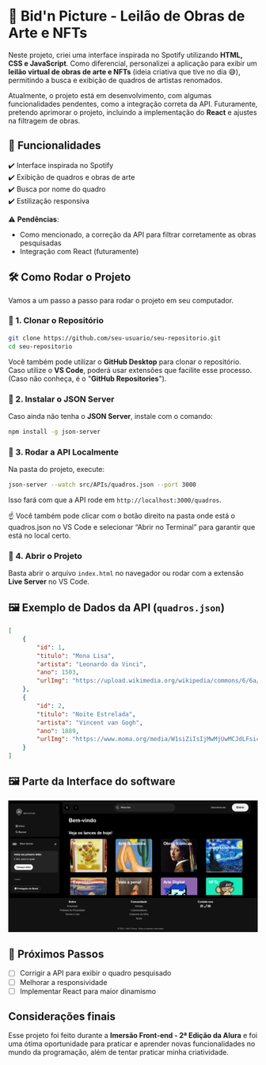 
# 🎨 Bid'n Picture - Leilão de Obras de Arte e NFTs

Neste projeto, criei uma interface inspirada no Spotify utilizando **HTML, CSS e JavaScript**. Como diferencial, personalizei a aplicação para exibir um **leilão virtual de obras de arte e NFTs** (ideia criativa que tive no dia 😅), permitindo a busca e exibição de quadros de artistas renomados.

Atualmente, o projeto está em desenvolvimento, com algumas funcionalidades pendentes, como a integração correta da API. Futuramente, pretendo aprimorar o projeto, incluindo a implementação do **React** e ajustes na filtragem de obras.

## 🚀 Funcionalidades

✔️ Interface inspirada no Spotify  
✔️ Exibição de quadros e obras de arte  
✔️ Busca por nome do quadro  
✔️ Estilização responsiva  

⚠️ **Pendências**:  

- Como mencionado, a correção da API para filtrar corretamente as obras pesquisadas  
- Integração com React (futuramente)  

## 🛠️ Como Rodar o Projeto

Vamos a um passo a passo para rodar o projeto em seu computador.

### 📌 1. Clonar o Repositório

```bash
git clone https://github.com/seu-usuario/seu-repositorio.git
cd seu-repositorio
```

Você também pode utilizar o **GitHub Desktop** para clonar o repositório. Caso utilize o **VS Code**, poderá usar extensões que facilite esse processo. (Caso não conheça, é o "**GitHub Repositories**").

### 📌 2. Instalar o JSON Server

Caso ainda não tenha o **JSON Server**, instale com o comando:

```bash
npm install -g json-server
```

### 📌 3. Rodar a API Localmente

Na pasta do projeto, execute:

```bash
json-server --watch src/APIs/quadros.json --port 3000
```

Isso fará com que a API rode em `http://localhost:3000/quadros`.

☝️ Você também pode clicar com o botão direito na pasta onde está o quadros.json no VS Code e selecionar “Abrir no Terminal” para garantir que está no local certo.

### 📌 4. Abrir o Projeto

Basta abrir o arquivo `index.html` no navegador ou rodar com a extensão **Live Server** no VS Code.

## 🖼️ Exemplo de Dados da API (`quadros.json`)

```json
[
    {
        "id": 1,
        "titulo": "Mona Lisa",
        "artista": "Leonardo da Vinci",
        "ano": 1503,
        "urlImg": "https://upload.wikimedia.org/wikipedia/commons/6/6a/Mona_Lisa.jpg"
    },
    {
        "id": 2,
        "titulo": "Noite Estrelada",
        "artista": "Vincent van Gogh",
        "ano": 1889,
        "urlImg": "https://www.moma.org/media/W1siZiIsIjMwMjUwMCJdLFsicCIsImNvbnZlcnQiLCItcmVzaXplIDEwMjR4Il1d.jpg"
    }
]
```

## 🖼️ Parte da Interface do software

![alt text](image.png)

## 🎯 Próximos Passos

- [ ] Corrigir a API para exibir o quadro pesquisado  
- [ ] Melhorar a responsividade  
- [ ] Implementar React para maior dinamismo  

## Considerações finais

Esse projeto foi feito durante a **Imersão Front-end - 2ª Edição da Alura** e foi uma ótima oportunidade para praticar e aprender novas funcionalidades no mundo da programação, além de tentar praticar minha criatividade.
